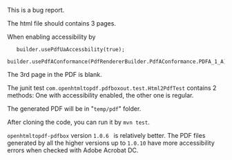 This is a bug report.

The html file should contains 3 pages.

When enabling accessibility by 

```
   builder.usePdfUaAccessbility(true);
   builder.usePdfAConformance(PdfRendererBuilder.PdfAConformance.PDFA_1_A);
```

The 3rd page in the PDF is blank.

The junit test
`` com.openhtmltopdf.pdfboxout.test.Html2PdfTest `` contains 2 methods:
One with accessibility enabled, the other one is regular.

The generated PDF will be in "``temp/pdf``" folder.

After cloning the code, you can run it by ``mvn test``.

``openhtmltopdf-pdfbox`` version ``1.0.6 `` is relatively better.
The PDF files generated by all the higher versions up to ``1.0.10`` have more accessibility errors when checked with Adobe Acrobat DC.
